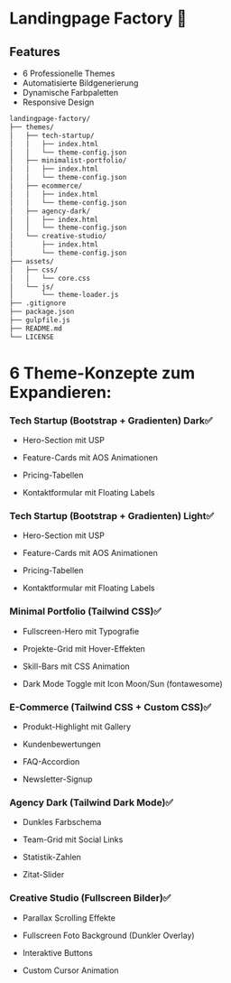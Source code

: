 # Landingpage Factory 🚀

## Features
- 6 Professionelle Themes
- Automatisierte Bildgenerierung
- Dynamische Farbpaletten
- Responsive Design

```bash
landingpage-factory/
├── themes/
│   ├── tech-startup/
│   │   ├── index.html
│   │   └── theme-config.json
│   ├── minimalist-portfolio/
│   │   ├── index.html
│   │   └── theme-config.json
│   ├── ecommerce/
│   │   ├── index.html
│   │   └── theme-config.json
│   ├── agency-dark/
│   │   ├── index.html
│   │   └── theme-config.json
│   └── creative-studio/
│       ├── index.html
│       └── theme-config.json
├── assets/
│   ├── css/
│   │   └── core.css
│   └── js/
│       └── theme-loader.js
├── .gitignore
├── package.json
├── gulpfile.js
├── README.md
└── LICENSE
```

# 6 Theme-Konzepte zum Expandieren:

### Tech Startup (Bootstrap + Gradienten) Dark✅

   - Hero-Section mit USP

   - Feature-Cards mit AOS Animationen

   - Pricing-Tabellen

   - Kontaktformular mit Floating Labels

### Tech Startup (Bootstrap + Gradienten) Light✅

   - Hero-Section mit USP

   - Feature-Cards mit AOS Animationen

   - Pricing-Tabellen

   - Kontaktformular mit Floating Labels

### Minimal Portfolio (Tailwind CSS)✅

   - Fullscreen-Hero mit Typografie

   - Projekte-Grid mit Hover-Effekten

   - Skill-Bars mit CSS Animation

   - Dark Mode Toggle mit Icon Moon/Sun (fontawesome)

### E-Commerce (Tailwind CSS + Custom CSS)✅

   - Produkt-Highlight mit Gallery

   - Kundenbewertungen

   - FAQ-Accordion

   - Newsletter-Signup

### Agency Dark (Tailwind Dark Mode)✅

   - Dunkles Farbschema

   - Team-Grid mit Social Links

   - Statistik-Zahlen

   - Zitat-Slider

### Creative Studio (Fullscreen Bilder)✅

   - Parallax Scrolling Effekte

   - Fullscreen Foto Background (Dunkler Overlay)

   - Interaktive Buttons

   - Custom Cursor Animation